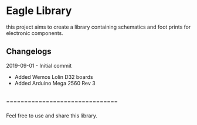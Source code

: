 # Eagle Library

this project aims to create a library containing schematics and foot prints for electronic components.

## Changelogs
2019-09-01 - Initial commit
+ Added Wemos Lolin D32 boards
+ Added Arduino Mega 2560 Rev 3

## -------------------------------
Feel free to use and share this library. 
